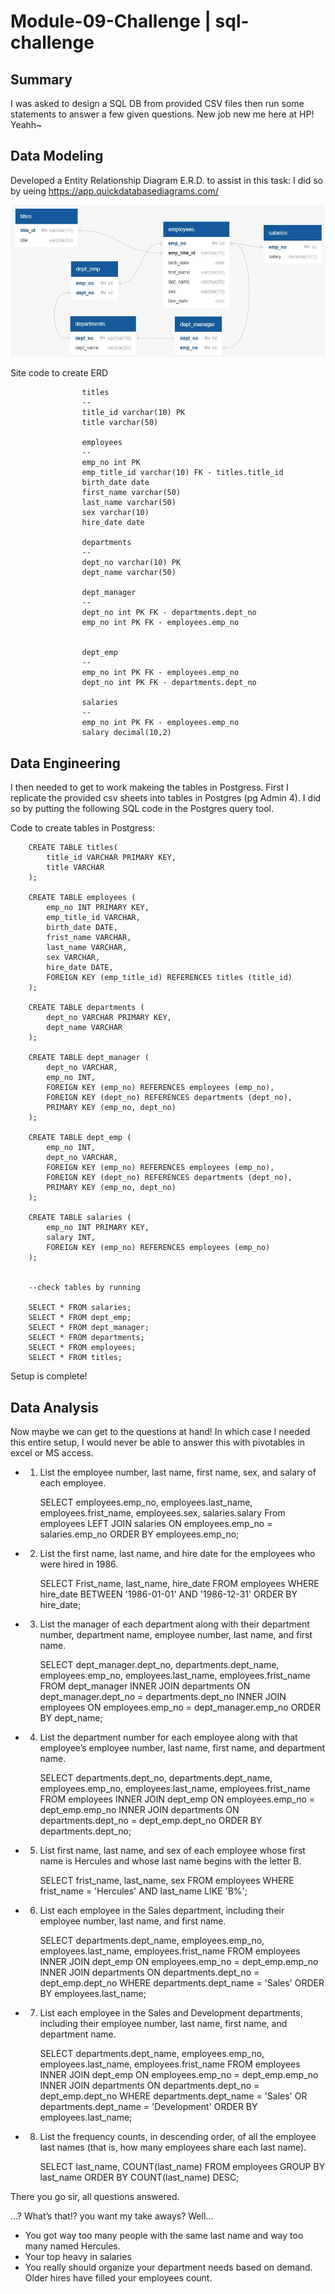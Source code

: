 # Module-09-Challenge | sql-challenge

## Summary
I was asked to design a SQL DB from provided CSV files then run some statements to answer a few given questions. New job new me here at HP! Yeahh~


## Data Modeling
Developed a Entity Relationship Diagram E.R.D. to assist in this task:
I did so by ueing https://app.quickdatabasediagrams.com/

   ![ERD](DB_layout.JPG)  
   
   Site code to create ERD

                    titles
                    --
                    title_id varchar(10) PK
                    title varchar(50)

                    employees
                    --
                    emp_no int PK
                    emp_title_id varchar(10) FK - titles.title_id 
                    birth_date date
                    first_name varchar(50)
                    last_name varchar(50)
                    sex varchar(10)
                    hire_date date

                    departments
                    --
                    dept_no varchar(10) PK
                    dept_name varchar(50)

                    dept_manager
                    --
                    dept_no int PK FK - departments.dept_no
                    emp_no int PK FK - employees.emp_no


                    dept_emp
                    --
                    emp_no int PK FK - employees.emp_no
                    dept_no int PK FK - departments.dept_no

                    salaries
                    --
                    emp_no int PK FK - employees.emp_no
                    salary decimal(10,2)



## Data Engineering
I then needed to get to work makeing the tables in Postgress. First I replicate the provided csv sheets into tables in Postgres (pg Admin 4). I did so by putting the following SQL code in the Postgres query tool.

Code to create tables in Postgress:
        
        CREATE TABLE titles(
            title_id VARCHAR PRIMARY KEY,
            title VARCHAR
        );

        CREATE TABLE employees ( 
            emp_no INT PRIMARY KEY,
            emp_title_id VARCHAR,
            birth_date DATE,
            frist_name VARCHAR,
            last_name VARCHAR,
            sex VARCHAR,
            hire_date DATE,
            FOREIGN KEY (emp_title_id) REFERENCES titles (title_id)
        );
 
        CREATE TABLE departments ( 
            dept_no VARCHAR PRIMARY KEY,
            dept_name VARCHAR
        );

        CREATE TABLE dept_manager ( 
            dept_no VARCHAR,
            emp_no INT,
            FOREIGN KEY (emp_no) REFERENCES employees (emp_no),
            FOREIGN KEY (dept_no) REFERENCES departments (dept_no),
            PRIMARY KEY (emp_no, dept_no)
        );

        CREATE TABLE dept_emp ( 
            emp_no INT,
            dept_no VARCHAR,
            FOREIGN KEY (emp_no) REFERENCES employees (emp_no),
            FOREIGN KEY (dept_no) REFERENCES departments (dept_no),
            PRIMARY KEY (emp_no, dept_no)
        );

        CREATE TABLE salaries ( 
            emp_no INT PRIMARY KEY,
            salary INT,
            FOREIGN KEY (emp_no) REFERENCES employees (emp_no)
        );
        
        
        --check tables by running
        
        SELECT * FROM salaries;
        SELECT * FROM dept_emp;
        SELECT * FROM dept_manager;
        SELECT * FROM departments;
        SELECT * FROM employees;
        SELECT * FROM titles;
        
Setup is complete!       

## Data Analysis
Now maybe we can get to the questions at hand! In which case I needed this entire setup, I would never be able to answer this with pivotables in excel or MS access. 

- 1. List the employee number, last name, first name, sex, and salary of each employee.

        SELECT employees.emp_no, employees.last_name, employees.frist_name, employees.sex, salaries.salary
        From employees
        LEFT JOIN salaries
        ON employees.emp_no = salaries.emp_no
        ORDER BY employees.emp_no;

- 2. List the first name, last name, and hire date for the employees who were hired in 1986.

        SELECT Frist_name, last_name, hire_date
        FROM employees
        WHERE hire_date BETWEEN '1986-01-01' AND '1986-12-31'
        ORDER BY hire_date;

- 3. List the manager of each department along with their department number, department name, employee number, last name, and first name.

        SELECT dept_manager.dept_no, departments.dept_name, employees.emp_no, employees.last_name, employees.frist_name
        FROM dept_manager
        INNER JOIN departments
        ON dept_manager.dept_no = departments.dept_no
        INNER JOIN employees
        ON employees.emp_no = dept_manager.emp_no
        ORDER BY dept_name;

- 4. List the department number for each employee along with that employee’s employee number, last name, first name, and department name.

        SELECT departments.dept_no, departments.dept_name, employees.emp_no, employees.last_name, employees.frist_name
        FROM employees
        INNER JOIN dept_emp
        ON employees.emp_no = dept_emp.emp_no
        INNER JOIN departments 
        ON departments.dept_no = dept_emp.dept_no
        ORDER BY departments.dept_no;

- 5. List first name, last name, and sex of each employee whose first name is Hercules and whose last name begins with the letter B.

        SELECT frist_name, last_name, sex
        FROM employees 
        WHERE frist_name = 'Hercules'
        AND last_name LIKE 'B%';

- 6. List each employee in the Sales department, including their employee number, last name, and first name.

        SELECT departments.dept_name, employees.emp_no, employees.last_name, employees.frist_name
        FROM employees
        INNER JOIN dept_emp
        ON employees.emp_no = dept_emp.emp_no
        INNER JOIN departments 
        ON departments.dept_no = dept_emp.dept_no
        WHERE departments.dept_name = 'Sales'
        ORDER BY employees.last_name;

- 7. List each employee in the Sales and Development departments, including their employee number, last name, first name, and department name.

        SELECT departments.dept_name, employees.emp_no, employees.last_name, employees.frist_name
        FROM employees
        INNER JOIN dept_emp
        ON employees.emp_no = dept_emp.emp_no
        INNER JOIN departments 
        ON departments.dept_no = dept_emp.dept_no
        WHERE departments.dept_name = 'Sales' OR departments.dept_name = 'Development'
        ORDER BY employees.last_name;

- 8. List the frequency counts, in descending order, of all the employee last names (that is, how many employees share each last name).   

        SELECT last_name, COUNT(last_name)
        FROM employees
        GROUP BY last_name
        ORDER BY COUNT(last_name)
        DESC;
        
There you go sir, all questions answered.

…? What’s that!?  you want my take aways? 
	Well…
-	You got way too many people with the same last name and way too many named Hercules.
-	Your top heavy in salaries  
-	You really should organize your department needs based on demand. Older hires have filled your employees count. 
